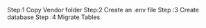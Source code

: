 Step:1
Copy Vendor folder
Step:2
Create an .env file
Step :3 
Create database
Step :4
Migrate Tables
